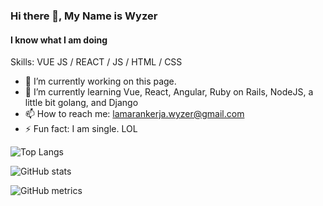 ### Hi there 👋, My Name is Wyzer
#### I know what I am doing 


Skills: VUE JS / REACT / JS / HTML / CSS

- 🔭 I’m currently working on this page. 
- 🌱 I’m currently learning Vue, React, Angular, Ruby on Rails, NodeJS, a little bit golang, and Django 
- 📫 How to reach me: lamarankerja.wyzer@gmail.com 
- ⚡ Fun fact: I am single. LOL



![Top Langs](https://github-readme-stats.vercel.app/api/top-langs/?username=mwyzer)

![GitHub stats](https://github-readme-stats.vercel.app/api?username=mwyzer&show_icons=true)  

![GitHub metrics](https://metrics.lecoq.io/mwyzer)  
